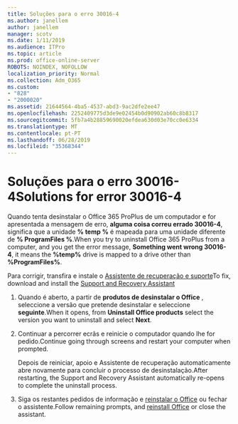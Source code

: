 ```yaml
---
title: Soluções para o erro 30016-4
ms.author: janellem
author: janellem
manager: scotv
ms.date: 1/11/2019
ms.audience: ITPro
ms.topic: article
ms.prod: office-online-server
ROBOTS: NOINDEX, NOFOLLOW
localization_priority: Normal
ms.collection: Adm_O365
ms.custom:
- "828"
- "2000020"
ms.assetid: 21644564-4ba5-4537-abd3-9ac2dfe2ee47
ms.openlocfilehash: 2252409775d3de9e02454b0d90902ab60c8b8317
ms.sourcegitcommit: 5fb7a4b28859690020efdea630d03e70cc0e6334
ms.translationtype: MT
ms.contentlocale: pt-PT
ms.lasthandoff: 06/28/2019
ms.locfileid: "35368344"
---
```

# <a name="solutions-for-error-30016-4"></a><span data-ttu-id="449d9-102">Soluções para o erro 30016-4</span><span class="sxs-lookup"><span data-stu-id="449d9-102">Solutions for error 30016-4</span></span>

<span data-ttu-id="449d9-103">Quando tenta desinstalar o Office 365 ProPlus de um computador e for apresentada a mensagem de erro, **alguma coisa correu errado 30016-4**, significa que a unidade **% temp %** é mapeada para uma unidade diferente de **% ProgramFiles %**.</span><span class="sxs-lookup"><span data-stu-id="449d9-103">When you try to uninstall Office 365 ProPlus from a computer, and you get the error message, **Something went wrong 30016-4**, it means the **%temp%** drive is mapped to a drive other than **%ProgramFiles%**.</span></span>
  
<span data-ttu-id="449d9-104">Para corrigir, transfira e instale o [Assistente de recuperação e suporte](https://aka.ms/SARA-OfficeUninstall-Alchemy)</span><span class="sxs-lookup"><span data-stu-id="449d9-104">To fix, download and install the [Support and Recovery Assistant](https://aka.ms/SARA-OfficeUninstall-Alchemy)</span></span>
  
1. <span data-ttu-id="449d9-105">Quando é aberto, a partir de **produtos de desinstalar o Office** , seleccione a versão que pretende desinstalar e seleccione **seguinte**.</span><span class="sxs-lookup"><span data-stu-id="449d9-105">When it opens, from **Uninstall Office products** select the version you want to uninstall and select **Next**.</span></span>

2. <span data-ttu-id="449d9-106">Continuar a percorrer ecrãs e reinicie o computador quando lhe for pedido.</span><span class="sxs-lookup"><span data-stu-id="449d9-106">Continue going through screens and restart your computer when prompted.</span></span>

    <span data-ttu-id="449d9-107">Depois de reiniciar, apoio e Assistente de recuperação automaticamente abre novamente para concluir o processo de desinstalação.</span><span class="sxs-lookup"><span data-stu-id="449d9-107">After restarting, the Support and Recovery Assistant automatically re-opens to complete the uninstall process.</span></span>

3. <span data-ttu-id="449d9-108">Siga os restantes pedidos de informação e [reinstalar o Office](https://portal.office.com/OLS/MySoftware.aspx) ou fechar o assistente.</span><span class="sxs-lookup"><span data-stu-id="449d9-108">Follow remaining prompts, and [reinstall Office](https://portal.office.com/OLS/MySoftware.aspx) or close the assistant.</span></span>
